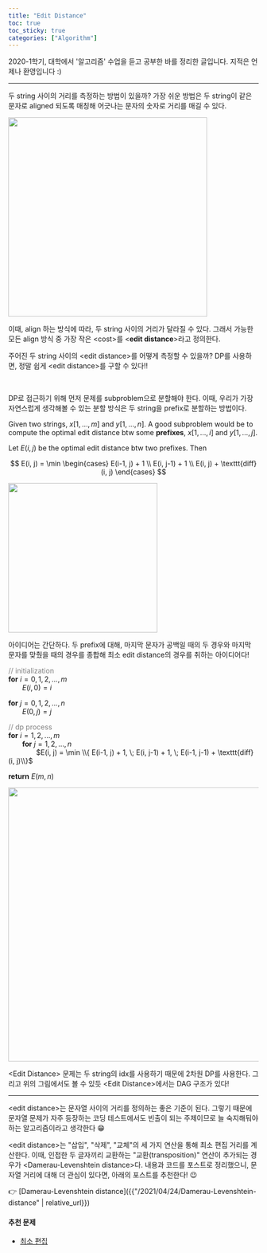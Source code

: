 ```yaml
---
title: "Edit Distance"
toc: true
toc_sticky: true
categories: ["Algorithm"]
---
```



2020-1학기, 대학에서 '알고리즘' 수업을 듣고 공부한 바를 정리한 글입니다. 지적은 언제나 환영입니다 :)

<hr/>

두 string 사이의 거리를 측정하는 방법이 있을까? 가장 쉬운 방법은 두 string이 같은 문자로 aligned 되도록 매칭해 어긋나는 문자의 숫자로 거리를 매길 수 있다.

<div class="img-wrapper">
  <img src="{{ "/images/computer-science/algorithm/edit-distance-1.png" | relative_url }}" width="400px">
</div>

이때, align 하는 방식에 따라, 두 string 사이의 거리가 달라질 수 있다. 그래서 가능한 모든 align 방식 중 가장 작은 \<cost\>를 \<**edit distance**\>라고 정의한다.

주어진 두 string 사이의 \<edit distance\>를 어떻게 측정할 수 있을까? DP를 사용하면, 정말 쉽게 \<edit distance\>를 구할 수 있다!!

<br/>

DP로 접근하기 위해 먼저 문제를 subproblem으로 분할해야 한다. 이때, 우리가 가장 자연스럽게 생각해볼 수 있는 분할 방식은 두 string을 prefix로 분할하는 방법이다.

<div class="notice" markdown="1">

Given two strings, $x[1, \dots, m]$ and $y[1, \dots, n]$. A good subproblem would be to compute the optimal edit distance btw some **prefixes**, $x[1, \dots, i]$ and $y[1, \dots, j]$.

</div>

Let $E(i, j)$ be the optimal edit distance btw two prefixes. Then

$$
E(i, j) = \min \begin{cases}
  E(i-1, j) + 1 \\
  E(i, j-1) + 1 \\
  E(i, j) + \texttt{diff}(i, j)
\end{cases}
$$

<div class="img-wrapper">
  <img src="{{ "/images/computer-science/algorithm/edit-distance-2.png" | relative_url }}" width="300px">
</div>

아이디어는 간단하다. 두 prefix에 대해, <span class="half_HL">마지막 문자가 공백일 때의 두 경우</span>와 <span class="half_HL">마지막 문자를 맞췄을 때의 경우</span>를 종합해 최소 edit distance의 경우를 취하는 아이디어다!

<div class="math-statement" markdown="1">

<span style="color: grey">// initialization</span><br/>
**for** $i=0, 1, 2, \dots, m$<br/>
&emsp;&emsp;$E(i, 0) = i$

**for** $j=0, 1, 2, \dots, n$<br/>
&emsp;&emsp;$E(0, j) = j$

<span style="color: grey">// dp process</span><br/>
**for** $i=1, 2, \dots, m$<br/>
&emsp;&emsp;**for** $j=1, 2, \dots, n$<br/>
&emsp;&emsp;&emsp;&emsp;$E(i, j) = \min \\{ E(i-1, j) + 1, \; E(i, j-1) + 1, \; E(i-1, j-1) + \texttt{diff}(i, j)\\}$

**return** $E(m, n)$

</div>

<div class="img-wrapper">
  <img src="{{ "/images/computer-science/algorithm/edit-distance-3.png" | relative_url }}" width="550px">
</div>

\<Edit Distance\> 문제는 두 string의 idx를 사용하기 때문에 2차원 DP를 사용한다. 그리고 위의 그림에서도 볼 수 있듯 \<Edit Distance\>에서는 DAG 구조가 있다!

<hr/>

\<edit distance\>는 문자열 사이의 거리를 정의하는 좋은 기준이 된다. 그렇기 때문에 문자열 문제가 자주 등장하는 코딩 테스트에서도 빈출이 되는 주제이므로 늘 숙지해둬야 하는 알고리즘이라고 생각한다 😁

\<edit distance\>는 "삽입", "삭제", "교체"의 세 가지 연산을 통해 최소 편집 거리를 계산한다. 이때, 인접한 두 글자끼리 교환하는 "교환(transposition)" 연산이 추가되는 경우가 \<Damerau-Levenshtein distance\>다. 내용과 코드를 포스트로 정리했으니, 문자열 거리에 대해 더 관심이 있다면, 아래의 포스트를 추천한다! 😉

👉 [Damerau-Levenshtein distance]({{"/2021/04/24/Damerau-Levenshtein-distance" | relative_url}})

#### 추천 문제
- [최소 편집](https://www.acmicpc.net/problem/15483)
